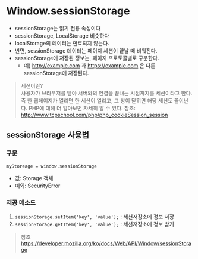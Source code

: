 # Window.sessionStorage
* sessionStorage는 읽기 전용 속성이다
* sessionStorage, LocalStorage 비슷하다
* localStorage의 데이터는 만료되지 않는다.
* 반면, sessionStorage 데이터는 페이지 세션이 끝날 때 비워진다.
* sessionStorage에 저장된 정보는, 페이지 프로토콜별로 구분한다. 
  * 예) http://example.com 과  https://example.com 은 다른 sessionStorage에 저장된다.
  
> 세션이란?  
> 사용자가 브라우저를 닫아 서버와의 연결을 끝내는 시점까지를 세션이라고 한다.
> 즉 한 웹페이지가 열리면 한 세션이 열리고, 그 창이 닫히면 해당 세션도 끝이난다.
> PHP에 대해 더 알아보면 자세히 알 수 있다. 
> 참조: http://www.tcpschool.com/php/php_cookieSession_session

## sessionStorage 사용법
### 구문
```myStoreage = window.sessionStorage```
- 값: Storage 객체
- 예외: SecurityError
### 제공 메소드
1. ```sessionStorage.setItem('key', 'value');``` : 세션저장소에 정보 저장
2. ```sessionStorage.getItem('key', 'value');``` : 세션저장소에 정보 받기



> 참조
> https://developer.mozilla.org/ko/docs/Web/API/Window/sessionStorage